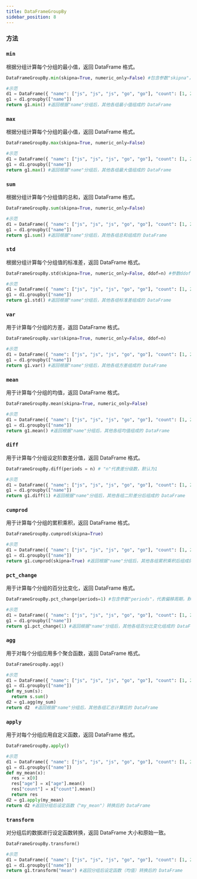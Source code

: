 ```yaml
---
title: DataFrameGroupBy
sidebar_position: 8
---
```


### 方法

### `min`

根据分组计算每个分组的最小值，返回 DataFrame 格式。

```python
DataFrameGroupBy.min(skipna=True, numeric_only=False) #包含参数"skipna"，代表是否忽略缺失值，默认为"True"；参数"numeric_only"，代表是否只计算数值列，默认为"False"。

#示范
d1 = DataFrame({ "name": ["js", "js", "js", "go", "go"], "count": [1, 2, 3, 4, 5], "age": [1, 1, 2, 3, 3] })
g1 = d1.groupby(["name"])
return g1.min() #返回根据"name"分组后，其他各组最小值组成的 DataFrame
```

### `max`

根据分组计算每个分组的最小值，返回 DataFrame 格式。

```python
DataFrameGroupBy.max(skipna=True, numeric_only=False)

#示范
d1 = DataFrame({ "name": ["js", "js", "js", "go", "go"], "count": [1, 2, 3, 4, 5], "age": [1, 1, 2, 3, 3] })
g1 = d1.groupby(["name"])
return g1.max() #返回根据"name"分组后，其他各组最大值组成的 DataFrame
```

### `sum`

根据分组计算每个分组值的总和，返回 DataFrame 格式。

```python
DataFrameGroupBy.sum(skipna=True, numeric_only=False)

#示范
d1 = DataFrame({ "name": ["js", "js", "js", "go", "go"], "count": [1, 2, 3, 4, 5], "age": [1, 1, 2, 3, 3] })
g1 = d1.groupby(["name"])
return g1.sum() #返回根据"name"分组后，其他各组总和组成的 DataFrame
```

### `std`

根据分组计算每个分组值的标准差，返回 DataFrame 格式。

```python
DataFrameGroupBy.std(skipna=True, numeric_only=False, ddof=n) #参数ddof表示用于标准差计算的自由度调整（Delta Degrees of Freedom）。n代表自由度调整数值，具体指从样本数量中减去的数值。默认情况下，ddof=1，表示计算样本标准差。如果需要计算总体标准差，可以将ddof设置为0。

#示范
d1 = DataFrame({ "name": ["js", "js", "js", "go", "go"], "count": [1, 2, 3, 4, 5], "age": [1, 1, 2, 3, 3] })
g1 = d1.groupby(["name"])
return g1.std() #返回根据"name"分组后，其他各组标准差组成的 DataFrame
```

### `var`

用于计算每个分组的方差，返回 DataFrame 格式。

```python
DataFrameGroupBy.var(skipna=True, numeric_only=False, ddof=n)

#示范
d1 = DataFrame({ "name": ["js", "js", "js", "go", "go"], "count": [1, 2, 3, 4, 5], "age": [1, 1, 2, 3, 3] })
g1 = d1.groupby(["name"])
return g1.var() #返回根据"name"分组后，其他各组方差组成的 DataFrame
```

### `mean`

用于计算每个分组的均值，返回 DataFrame 格式。

```python
DataFrameGroupBy.mean(skipna=True, numeric_only=False)

#示范
d1 = DataFrame({ "name": ["js", "js", "js", "go", "go"], "count": [1, 2, 3, 4, 5], "age": [1, 1, 2, 3, 3] })
g1 = d1.groupby(["name"])
return g1.mean() #返回根据"name"分组后，其他各组均值组成的 DataFrame
```

### `diff`

用于计算每个分组设定阶数差分值，返回 DataFrame 格式。

```python
DataFrameGroupBy.diff(periods = n) # "n"代表差分级数，默认为1

#示范
d1 = DataFrame({ "name": ["js", "js", "js", "go", "go"], "count": [1, 2, 3, 4, 5], "age": [1, 1, 2, 3, 3] })
g1 = d1.groupby(["name"])
return g1.diff(1) #返回根据"name"分组后，其他各组二阶差分后组成的 DataFrame
```

### `cumprod`

用于计算每个分组的累积乘积，返回 DataFrame 格式。

```python
DataFrameGroupBy.cumprod(skipna=True)

#示范
d1 = DataFrame({ "name": ["js", "js", "js", "go", "go"], "count": [1, 2, 3, 4, 5], "age": [1, 1, 2, 3, 3] })
g1 = d1.groupby(["name"])
return g1.cumprod(skipna=True) #返回根据"name"分组后，其他各组累积乘积后组成的 DataFrame
```

### `pct_change`

用于计算每个分组的百分比变化，返回 DataFrame 格式。

```python
DataFrameGroupBy.pct_change(periods=1) #包含参数"periods"，代表偏移周期，默认值为1；当包含非数值列时，返回错误。

#示范
d1 = DataFrame({ "name": ["js", "js", "js", "go", "go"], "count": [1, 2, 3, 4, 5], "age": [1, 1, 2, 3, 3] })
g1 = d1.groupby(["name"])
return g1.pct_change(1) #返回根据"name"分组后，其他各组百分比变化组成的 DataFrame
```

### `agg`

用于对每个分组应用多个聚合函数，返回 DataFrame 格式。

```python
DataFrameGroupBy.agg()

#示范
d1 = DataFrame({ "name": ["js", "js", "js", "go", "go"], "count": [1, 2, 3, 4, 5], "age": [1, 1, 2, 3, 3] })
g1 = d1.groupby(["name"])
def my_sum(s):
  return s.sum()
d2 = g1.agg(my_sum)
return d2  #返回根据"name"分组后，其他各组汇总计算后的 DataFrame
```

### `apply`

用于对每个分组应用自定义函数，返回 DataFrame 格式。

```python
DataFrameGroupBy.apply()

#示范
d1 = DataFrame({ "name": ["js", "js", "js", "go", "go"], "count": [1, 2, 3, 4, 5], "age": [1, 1, 2, 3, 3] })
g1 = d1.groupby(["name"])
def my_mean(x):
  res = x[0]
  res["age"] = x["age"].mean()
  res["count"] = x["count"].mean()
  return res
d2 = g1.apply(my_mean)
return d2 #返回分组后设定函数（"my_mean"）转换后的 DataFrame
```

### `transform`

对分组后的数据进行设定函数转换，返回 DataFrame 大小和原始一致。

```python
DataFrameGroupBy.transform()

#示范
d1 = DataFrame({ "name": ["js", "js", "js", "go", "go"], "count": [1, 2, 3, 4, 5], "age": [1, 1, 2, 3, 3] })
g1 = d1.groupby(["name"])
return g1.transform("mean") #返回分组后设定函数（均值）转换后的 DataFrame
```
